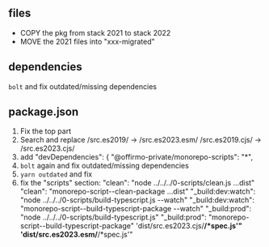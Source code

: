 

## files
* COPY the pkg from stack 2021 to stack 2022
* MOVE the 2021 files into "xxx-migrated"

## dependencies
`bolt` and fix outdated/missing dependencies

## package.json

1. Fix the top part
2. Search and replace
/src.es2019/      ->  /src.es2023.esm/
/src.es2019.cjs/  ->  /src.es2023.cjs/
3. add "devDependencies": {
   "@offirmo-private/monorepo-scripts": "*",
4. `bolt` again and fix outdated/missing dependencies
5. `yarn outdated` and fix
6. fix the "scripts" section:
"clean": "node ../../../0-scripts/clean.js …dist"
"clean": "monorepo-script--clean-package …dist"
"_build:dev:watch": "node ../../../0-scripts/build-typescript.js --watch"
"_build:dev:watch": "monorepo-script--build-typescript-package --watch"
"_build:prod": "node ../../../0-scripts/build-typescript.js"
"_build:prod": "monorepo-script--build-typescript-package"
 'dist/src.es2023.cjs/**/*spec.js'"
 'dist/src.es2023.esm/**/*spec.js'"
